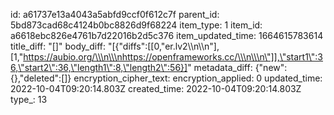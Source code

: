 id: a61737e13a4043a5abfd9ccf0f612c7f
parent_id: 5bd873cad68c4124b0bc8826d9f68224
item_type: 1
item_id: a6618ebc826e4761b7d22016b2d5c376
item_updated_time: 1664615783614
title_diff: "[]"
body_diff: "[{\"diffs\":[[0,\"er.lv2\\\n\\\n\"],[1,\"https://aubio.org/\\\n\\\nhttps://openframeworks.cc/\\\n\\\n\"]],\"start1\":36,\"start2\":36,\"length1\":8,\"length2\":56}]"
metadata_diff: {"new":{},"deleted":[]}
encryption_cipher_text: 
encryption_applied: 0
updated_time: 2022-10-04T09:20:14.803Z
created_time: 2022-10-04T09:20:14.803Z
type_: 13